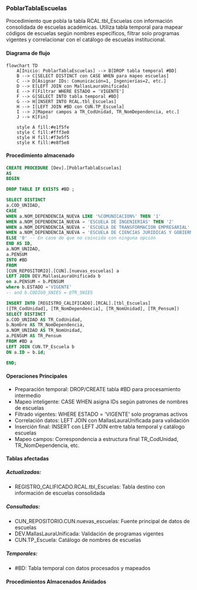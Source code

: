 ### PoblarTablaEscuelas

Procedimiento que pobla la tabla RCAL.tbl_Escuelas con información consolidada de escuelas académicas. Utiliza tabla temporal para mapear códigos de escuelas según nombres específicos, filtrar solo programas vigentes y correlacionar con el catálogo de escuelas institucional.

#### Diagrama de flujo

```mermaid
flowchart TD
    A[Inicio: PoblarTablaEscuelas] --> B[DROP tabla temporal #BD]
    B --> C[SELECT DISTINCT con CASE WHEN para mapeo escuelas]
    C --> D[Asignar IDs: Comunicación=1, Ingenierías=2, etc.]
    D --> E[LEFT JOIN con MallasLauraUnificada]
    E --> F[Filtrar WHERE ESTADO = 'VIGENTE']
    F --> G[SELECT INTO tabla temporal #BD]
    G --> H[INSERT INTO RCAL.tbl_Escuelas]
    H --> I[LEFT JOIN #BD con CUN.TP_Escuela]
    I --> J[Mapear campos a TR_CodUnidad, TR_NomDependencia, etc.]
    J --> K[Fin]
    
    style A fill:#e1f5fe
    style C fill:#fff3e0
    style H fill:#f3e5f5
    style K fill:#e8f5e8
```
#### Procedimiento almacenado
```sql
CREATE PROCEDURE [Dev].[PoblarTablaEscuelas]
AS
BEGIN

DROP TABLE IF EXISTS #BD ;

SELECT DISTINCT
a.COD_UNIDAD,
CASE
WHEN a.NOM_DEPENDENCIA_NUEVA LIKE '%COMUNICACION%' THEN '1'
WHEN a.NOM_DEPENDENCIA_NUEVA = 'ESCUELA DE INGENIERIAS' THEN '2'
WHEN a.NOM_DEPENDENCIA_NUEVA = 'ESCUELA DE TRANSFORMACION EMPRESARIAL' THEN '3'
WHEN a.NOM_DEPENDENCIA_NUEVA = 'ESCUELA DE CIENCIAS JURIDICAS Y GOBIERNO' THEN '4'
ELSE '0' -- En caso de que no coincida con ninguna opción
END AS ID,
a.NOM_UNIDAD,
a.PENSUM
INTO #BD
FROM
[CUN_REPOSITORIO].[CUN].[nuevas_escuelas] a
LEFT JOIN DEV.MallasLauraUnificada b
on a.PENSUM = b.PENSUM
where b.ESTADO ='VIGENTE'
-- and b.CODIGO_SNIES = @TR_SNIES

INSERT INTO [REGISTRO_CALIFICADO].[RCAL].[tbl_Escuelas]
([TR_CodUnidad], [TR_NomDependencia], [TR_NomUnidad], [TR_Pensum])
SELECT DISTINCT
a.COD_UNIDAD AS TR_CodUnidad,
b.Nombre AS TR_NomDependencia,
a.NOM_UNIDAD AS TR_NomUnidad,
a.PENSUM AS TR_Pensum
FROM #BD a
LEFT JOIN CUN.TP_Escuela b
ON a.ID = b.id;

END;
```
#### Operaciones Principales

- Preparación temporal: DROP/CREATE tabla #BD para procesamiento intermedio
- Mapeo inteligente: CASE WHEN asigna IDs según patrones de nombres de escuelas
- Filtrado vigentes: WHERE ESTADO = 'VIGENTE' solo programas activos
- Correlación datos: LEFT JOIN con MallasLauraUnificada para validación
- Inserción final: INSERT con LEFT JOIN entre tabla temporal y catálogo escuelas
- Mapeo campos: Correspondencia a estructura final TR_CodUnidad, TR_NomDependencia, etc.

#### Tablas afectadas

##### Actualizadas:

- REGISTRO_CALIFICADO.RCAL.tbl_Escuelas: Tabla destino con información de escuelas consolidada

##### Consultadas:

- CUN_REPOSITORIO.CUN.nuevas_escuelas: Fuente principal de datos de escuelas
- DEV.MallasLauraUnificada: Validación de programas vigentes
- CUN.TP_Escuela: Catálogo de nombres de escuelas

##### Temporales:

- #BD: Tabla temporal con datos procesados y mapeados

#### Procedimientos Almacenados Anidados